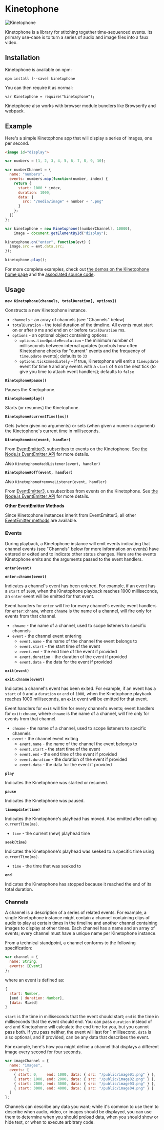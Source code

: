 Kinetophone
===========

![Kinetophone](https://raw.githubusercontent.com/BinaryMuse/kinetophone/master/images/kinetophone.jpg)

Kinetophone is a library for stitching together time-sequenced events. Its primary use-case is to turn a series of audio and image files into a faux video.

Installation
------------

Kinetophone is available on npm:

    npm install [--save] kinetophone

You can then require it as normal:

    var Kinetophone = require("kinetophone");

Kinetophone also works with browser module bundlers like Browserify and webpack.

Example
-------

Here's a simple Kinetophone app that will display a series of images, one per second.

```html
<image id="display">
```

```javascript
var numbers = [1, 2, 3, 4, 5, 6, 7, 8, 9, 10];

var numberChannel = {
  name: "numbers",
  events: numbers.map(function(number, index) {
    return {
      start: 1000 * index,
      duration: 1000,
      data: {
        src: "/media/image" + number + ".png"
      }
    };
  })
};

var kinetophone = new Kinetophone([numberChannel], 10000),
    image = document.getElementById("display");

kinetophone.on("enter", function(evt) {
  image.src = evt.data.src;
});

kinetophone.play();
```

For more complete examples, check out [the demos on the Kinetophone home page](http://binarymuse.github.io/kinetophone/) and the [associated source code](https://github.com/BinaryMuse/kinetophone/tree/gh-pages).

Usage
-----

**`new Kinetophone(channels, totalDuration[, options])`**

Constructs a new Kinetophone instance.

* `channels` - an array of channels (see "Channels" below)
* `totalDuration` - the total duration of the timeline. All events must start on or after `0` ms and end on or before `totalDuration` ms.
* `options` - an optional object containing options:
  * `options.timeUpdateResolution` - the minimum number of milliseconds between internal updates (controls how often Kinetophone checks for "current" events and the frequency of `timeupdate` events); defaults to `33`
  * `options.tickImmediately` - if true, Kinetophone will emit a `timeupdate` event for time `0` and any events with a `start` of `0` on the next tick (to give you time to attach event handlers); defaults to `false`

**`Kinetophone#pause()`**

Pauses the Kinetophone.

**`Kinetophone#play()`**

Starts (or resumes) the Kinetophone.

**`Kinetophone#currentTime([ms])`**

Gets (when given no arguments) or sets (when given a numeric argument) the Kinetophone's current time in milliseconds.

**`Kinetophone#on(event, handler)`**

From [EventEmitter3](https://github.com/primus/eventemitter3), subscribes to events on the Kinetophone. See [the Node.js EventEmitter API](http://nodejs.org/api/events.html) for more details.

Also `Kinetophone#addListener(event, handler)`

**`Kinetophone#off(event, handler)`**

Also `Kinetophone#removeListener(event, handler)`

From [EventEmitter3](https://github.com/primus/eventemitter3), unsubscribes from events on the Kinetophone. See [the Node.js EventEmitter API](http://nodejs.org/api/events.html) for more details.

**Other EventEmitter Methods**

Since Kinetophone instances inherit from EventEmitter3, all other [EventEmitter methods](http://nodejs.org/api/events.html) are available.

### Events

During playback, a Kinetophone instance will emit events indicating that channel events (see "Channels" below for more information on events) have entered or exited and to indicate other status changes. Here are the events Kinetophone emits and the arguments passed to the event handlers.

**`enter(event)`**

**`enter:chname(event)`**

Indicates a channel's event has been entered. For example, if an event has a `start` of `1000`, when the Kinetophone playback reaches 1000 milliseconds, an `enter` event will be emitted for that event.

Event handlers for `enter` will fire for every channel's events; event handlers for `enter:chname`, where `chname` is the name of a channel, will fire only for events from that channel.

* `chname` - the name of a channel, used to scope listeners to specific channels
* `event` - the channel event entering
  * `event.name` - the name of the channel the event belongs to
  * `event.start` - the start time of the event
  * `event.end` - the end time of the event if provided
  * `event.duration` - the duration of the event if provided
  * `event.data` - the data for the event if provided

**`exit(event)`**

**`exit:chname(event)`**

Indicates a channel's event has been exited. For example, if an event has a `start` of `0` and a `duration` or `end` of `1000`, when the Kinetophone playback reaches 1000 milliseconds, an `exit` event will be emitted for that event.

Event handlers for `exit` will fire for every channel's events; event handlers for `exit:chname`, where `chname` is the name of a channel, will fire only for events from that channel.

* `chname` - the name of a channel, used to scope listeners to specific channels
* `event` - the channel event exiting
  * `event.name` - the name of the channel the event belongs to
  * `event.start` - the start time of the event
  * `event.end` - the end time of the event if provided
  * `event.duration` - the duration of the event if provided
  * `event.data` - the data for the event if provided

**`play`**

Indicates the Kinetophone was started or resumed.

**`pause`**

Indicates the Kinetophone was paused.

**`timeupdate(time)`**

Indicates the Kinetophone's playhead has moved. Also emitted after calling `currentTime(ms)`.

* `time` - the current (new) playhead time

**`seek(time)`**

Indicates the Kinetophone's playhead was seeked to a specific time using `currentTime(ms)`.

* `time` - the time that was seeked to

**`end`**

Indicates the Kinetophone has stopped because it reached the end of its total duration.

### Channels

A channel is a description of a series of related events. For example, a single Kinetophone instance might contain a channel containing clips of audio to play at certain times in the timeline and another channel containing images to display at other times. Each channel has a name and an array of events; every channel must have a unique name per Kinetophone instance.

From a technical standpoint, a channel conforms to the following specification:

```javascript
var channel = {
  name: String,
  events: [Event]
};
```

where an event is defined as:

```javascript
{
  start: Number,
  [end | duration: Number],
  [data: Mixed]
}
```

`start` is the time in milliseconds that the event should start; `end` is the time in milliseconds that the event should end. You can pass `duration` instead of `end` and Kinetophone will calculate the end time for you, but you cannot pass both. If you pass neither, the event will last for 1 millisecond. `data` is also optional, and if provided, can be any data that describes the event.

For example, here's how you might define a channel that displays a different image every second for four seconds.

```javascript
var imageChannel = {
  name: "images",
  events: [
    { start: 0,    end: 1000, data: { src: "/public/image01.png" } },
    { start: 1000, end: 2000, data: { src: "/public/image02.png" } },
    { start: 2000, end: 3000, data: { src: "/public/image03.png" } },
    { start: 3000, end: 4000, data: { src: "/public/image04.png" } }
  ]
};
```

Channels can describe any data you want; while it's common to use them to describe when audio, video, or images should be displayed, you can use them to determine when you should preload data, when you should show or hide text, or when to execute arbitrary code.
